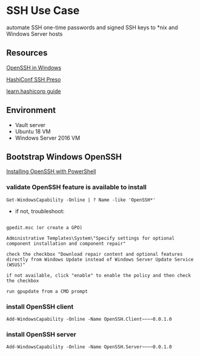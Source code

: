 # SSH Use Case

automate SSH one-time passwords and signed SSH keys to *nix and Windows Server hosts

## Resources

[OpenSSH in Windows](https://docs.microsoft.com/en-us/windows-server/administration/openssh/openssh_overview)

[HashiConf SSH Preso](https://www.hashicorp.com/resources/manage-ssh-with-hashicorp-vault)

[learn.hashicorp guide](https://learn.hashicorp.com/vault/secrets-management/sm-ssh-otp)

## Environment

- Vault server
- Ubuntu 18 VM
- Windows Server 2016 VM

## Bootstrap Windows OpenSSH

[Installing OpenSSH with PowerShell](https://docs.microsoft.com/en-us/windows-server/administration/openssh/openssh_install_firstuse#installing-openssh-with-powershell)

### validate OpenSSH feature is available to install

`Get-WindowsCapability -Online | ? Name -like 'OpenSSH*'`

- if not, troubleshoot:

```
	
gpedit.msc (or create a GPO)

Administrative Templates\System\"Specify settings for optional component installation and component repair"

check the checkbox "Download repair content and optional features directly from Windows Update instead of Windows Server Update Service (WSUS)"

if not available, click "enable" to enable the policy and then check the checkbox

run gpupdate from a CMD prompt

```

### install OpenSSH client

`Add-WindowsCapability -Online -Name OpenSSH.Client~~~~0.0.1.0`

### install OpenSSH server

`Add-WindowsCapability -Online -Name OpenSSH.Server~~~~0.0.1.0`

